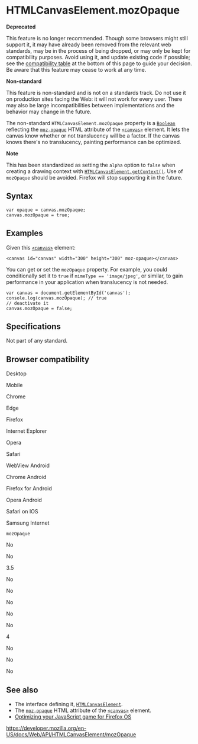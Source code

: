 HTMLCanvasElement.mozOpaque
===========================

**Deprecated**

This feature is no longer recommended. Though some browsers might still support it, it may have already been removed from the relevant web standards, may be in the process of being dropped, or may only be kept for compatibility purposes. Avoid using it, and update existing code if possible; see the [compatibility table](#browser_compatibility) at the bottom of this page to guide your decision. Be aware that this feature may cease to work at any time.

**Non-standard**

This feature is non-standard and is not on a standards track. Do not use it on production sites facing the Web: it will not work for every user. There may also be large incompatibilities between implementations and the behavior may change in the future.

The non-standard `HTMLCanvasElement.mozOpaque` property is a [`Boolean`](https://developer.mozilla.org/en-US/docs/Web/JavaScript/Reference/Global_Objects/Boolean) reflecting the [`moz-opaque`](https://developer.mozilla.org/en-US/docs/Web/HTML/Element/canvas#attr-moz-opaque) HTML attribute of the [`<canvas>`](https://developer.mozilla.org/en-US/docs/Web/HTML/Element/canvas) element. It lets the canvas know whether or not translucency will be a factor. If the canvas knows there's no translucency, painting performance can be optimized.

**Note**

This has been standardized as setting the `alpha` option to `false` when creating a drawing context with [`HTMLCanvasElement.getContext()`](getcontext). Use of `mozOpaque` should be avoided. Firefox will stop supporting it in the future.

Syntax
------

    var opaque = canvas.mozOpaque;
    canvas.mozOpaque = true;

Examples
--------

Given this [`<canvas>`](https://developer.mozilla.org/en-US/docs/Web/HTML/Element/canvas) element:

    <canvas id="canvas" width="300" height="300" moz-opaque></canvas>

You can get or set the `mozOpaque` property. For example, you could conditionally set it to `true` if `mimeType == 'image/jpeg'`, or similar, to gain performance in your application when translucency is not needed.

    var canvas = document.getElementById('canvas');
    console.log(canvas.mozOpaque); // true
    // deactivate it
    canvas.mozOpaque = false;

Specifications
--------------

Not part of any standard.

Browser compatibility
---------------------

Desktop

Mobile

Chrome

Edge

Firefox

Internet Explorer

Opera

Safari

WebView Android

Chrome Android

Firefox for Android

Opera Android

Safari on IOS

Samsung Internet

`mozOpaque`

No

No

3.5

No

No

No

No

No

4

No

No

No

See also
--------

-   The interface defining it, [`HTMLCanvasElement`](../htmlcanvaselement).
-   The [`moz-opaque`](https://developer.mozilla.org/en-US/docs/Web/HTML/Element/canvas#attr-moz-opaque) HTML attribute of the [`<canvas>`](https://developer.mozilla.org/en-US/docs/Web/HTML/Element/canvas) element.
-   [Optimizing your JavaScript game for Firefox OS](https://hacks.mozilla.org/2013/05/optimizing-your-javascript-game-for-firefox-os/)

<a href="https://developer.mozilla.org/en-US/docs/Web/API/HTMLCanvasElement/mozOpaque" class="_attribution-link">https://developer.mozilla.org/en-US/docs/Web/API/HTMLCanvasElement/mozOpaque</a>
